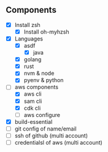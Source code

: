 
## Components

- [x] Install zsh
    - [x] Install oh-myhzsh
- [x] Languages
    - [x] asdf
        - [x] java
    - [x] golang
    - [x] rust
    - [x] nvm & node
    - [x] pyenv & python
- [ ] aws components
    - [x] aws cli
    - [x] sam cli
    - [x] cdk cli
    - [ ] aws configure
- [x] build-essential
- [ ] git config of name/email
- [ ] ssh of github (multi account)
- [ ] credentialsl of aws (multi account)
